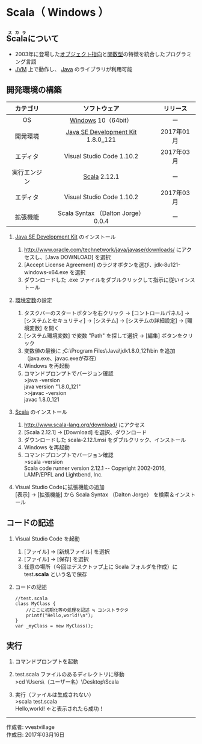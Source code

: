 # Scala（ Windows ）

## <ruby>Scala<rt>スカラ</rt></ruby>について

* 2003年に登場した[オブジェクト指向](http://bit.ly/2mHlvGq)と[関数型](http://bit.ly/1KTmmNW)の特徴を統合したプログラミング言語
* [JVM](http://bit.ly/2leHp6T) 上で動作し、 [Java](https://ja.wikipedia.org/wiki/Java) のライブラリが利用可能

## 開発環境の構築

|カテゴリ|ソフトウェア|リリース|
|:--:|:--:|:--:|
|OS|[Windows](https://ja.wikipedia.org/wiki/Microsoft_Windows) 10（64bit）|ー|
|開発環境|[Java SE Development Kit](http://bit.ly/1lO1FSV) 1.8.0_121|2017年01月|
|エディタ|Visual Studio Code 1.10.2|2017年03月|
|実行エンジン|[Scala](https://ja.wikipedia.org/wiki/Scala) 2.12.1|ー|
|エディタ|Visual Studio Code 1.10.2|2017年03月|
|拡張機能|Scala Syntax （Dalton Jorge） 0.0.4|ー|

1. [Java SE Development Kit](http://bit.ly/1lO1FSV) のインストール
    1. http://www.oracle.com/technetwork/java/javase/downloads/ にアクセスし、[Java DOWNLOAD] を選択
    1. [Accept License Agreement] のラジオボタンを選び、jdk-8u121-windows-x64.exe を選択
    1. ダウンロードした .exe ファイルをダブルクリックして指示に従いインストール

1. [環境変数](http://bit.ly/2lCIAgK)の設定  
    1. タスクバーのスタートボタンを右クリック → [コントロールパネル] → [システムとセキュリティ] → [システム] → [システムの詳細設定] → [環境変数] を開く
    1. [システム環境変数] で変数 "Path" を探して選択 → [編集] ボタンをクリック
    1. 変数値の最後に ;C:\Program Files\Java\jdk1.8.0_121\bin を追加（java.exe、javac.exeが存在）
    1. Windows を再起動
    1. コマンドプロンプトでバージョン確認  
        \>java -version  
        java version "1.8.0_121"  
        \>>javac -version  
        javac 1.8.0_121

1. [Scala](https://ja.wikipedia.org/wiki/Scala) のインストール  
    1. http://www.scala-lang.org/download/ にアクセス
    1. [Scala 2.12.1] → [Download] を選択、ダウンロード
    1. ダウンロードした scala-2.12.1.msi をダブルクリック、インストール
    1. Windows を再起動
    1. コマンドプロンプトでバージョン確認  
        \>scala -version  
        Scala code runner version 2.12.1 -- Copyright 2002-2016, LAMP/EPFL and Lightbend, Inc.

1. Visual Studio Codeに拡張機能の追加  
    [表示] → [拡張機能] から Scala Syntax （Dalton Jorge） を検索＆インストール

## コードの記述

1. Visual Studio Code を起動
    1. [ファイル] → [新規ファイル] を選択
    1. [ファイル] → [保存] を選択
    1. 任意の場所（今回はデスクトップ上に Scala フォルダを作成）に test<b>.scala</b> という名で保存  

1. コードの記述
    ```
    //test.scala
    class MyClass {
        //ここに初期化等の処理を記述 ≒ コンストラクタ
        printf("Hello,world!\n");
    }
    var _myClass = new MyClass();
    ```

## 実行

1. コマンドプロンプトを起動

1. test.scala ファイルのあるディレクトリに移動  
\>cd \Users\（ユーザー名）\Desktop\Scala

1. 実行（ファイルは生成されない）  
\>scala test.scala  
Hello,world! ←と表示されたら成功！  

***
作成者: vvestvillage  
作成日: 2017年03月16日